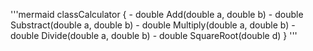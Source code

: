 '''mermaid
classCalculator {
    - double Add(double a, double b)
    - double Substract(double a, double b)
    - double Multiply(double a, double b)
    - double Divide(double a, double b)
    - double SquareRoot(double d)
}
'''
